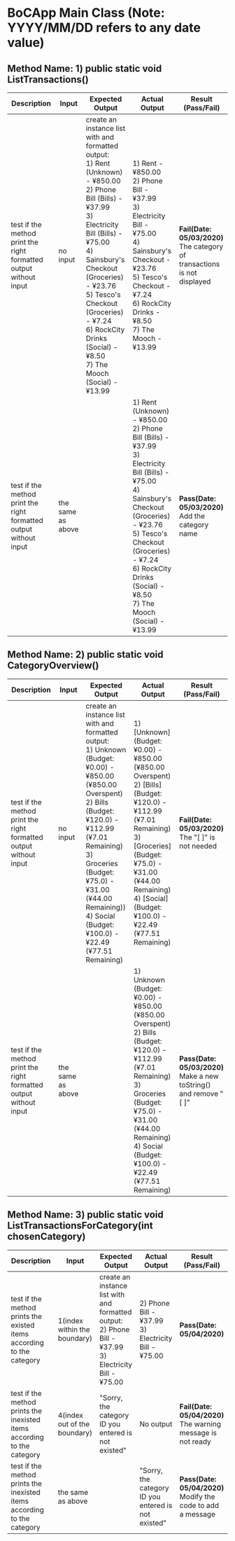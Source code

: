 # BoCApp Main Class (Note: YYYY/MM/DD refers to any date value)




## Method Name: 1) public static void ListTransactions()

| Description                                      		| Input                      | Expected Output 										   | Actual Output | Result (Pass/Fail) | 
| ------------------------------------------------ 		|--------------------------- | --------------- 										   | ------------- | ------------------ |
| test if the method print the right formatted output without input  | no input					 | create an instance list with and formatted output:<br/>1) Rent (Unknown) - ¥850.00<br>2) Phone Bill (Bills) - ¥37.99<br>3) Electricity Bill (Bills) - ¥75.00<br>4) Sainsbury's Checkout (Groceries) - ¥23.76<br>5) Tesco's Checkout (Groceries) - ¥7.24<br>6) RockCity Drinks (Social) - ¥8.50<br>7) The Mooch (Social) - ¥13.99		       | 1) Rent - ¥850.00<br/>2) Phone Bill - ¥37.99<br/>3) Electricity Bill - ¥75.00<br/>4) Sainsbury's Checkout - ¥23.76<br/>5) Tesco's Checkout - ¥7.24<br/>6) RockCity Drinks - ¥8.50<br/>7) The Mooch - ¥13.99              |   **Fail(Date: 05/03/2020)** <br/> The category of transactions is not displayed               | 
| test if the method print the right formatted output without input  | the same as above		 |     | 1) Rent (Unknown) - ¥850.00<br>2) Phone Bill (Bills) - ¥37.99<br>3) Electricity Bill (Bills) - ¥75.00<br>4) Sainsbury's Checkout (Groceries) - ¥23.76<br>5) Tesco's Checkout (Groceries) - ¥7.24<br>6) RockCity Drinks (Social) - ¥8.50<br>7) The Mooch (Social) - ¥13.99            |    **Pass(Date: 05/03/2020)** <br/> Add the category name              | 

## Method Name: 2) public static void CategoryOverview()

| Description                                      		| Input                      | Expected Output 										   | Actual Output | Result (Pass/Fail) | 
| ------------------------------------------------ 		|--------------------------- | --------------- 										   | ------------- | ------------------ |
| test if the method print the right formatted output without input  | no input					 | create an instance list with and formatted output:<br/>1) Unknown (Budget:¥0.00) - ¥850.00 (¥850.00 Overspent)<br/>2) Bills (Budget:¥120.0) - ¥112.99 (¥7.01 Remaining)<br/>3) Groceries (Budget:¥75.0) - ¥31.00 (¥44.00 Remaining))<br/>4) Social (Budget:¥100.0) - ¥22.49 (¥77.51 Remaining)		       | 1) [Unknown] (Budget:¥0.00) - ¥850.00 (¥850.00 Overspent)<br/>2) [Bills] (Budget:¥120.0) - ¥112.99 (¥7.01 Remaining)<br/>3) [Groceries] (Budget:¥75.0) - ¥31.00 (¥44.00 Remaining)<br/>4) [Social] (Budget:¥100.0) - ¥22.49 (¥77.51 Remaining)             |   **Fail(Date: 05/03/2020)** <br/> The "[ ]" is not needed               | 
| test if the method print the right formatted output without input  | the same as above				 | 	       | 1) Unknown (Budget:¥0.00) - ¥850.00 (¥850.00 Overspent)<br/>2) Bills (Budget:¥120.0) - ¥112.99 (¥7.01 Remaining)<br/>3) Groceries (Budget:¥75.0) - ¥31.00 (¥44.00 Remaining)<br/>4) Social (Budget:¥100.0) - ¥22.49 (¥77.51 Remaining)             |   **Pass(Date: 05/03/2020)** <br/> Make a new toString() and remove "[ ]"               | 


## Method Name: 3) public static void ListTransactionsForCategory(int chosenCategory)
| Description                                            | Input                | Expected Output 										  | Actual Output | Result (Pass/Fail) | 
| ------------------------------------------------ 		 |--------------------- | --------------- 										  | ------------- | ------------------ | 
| test if the method prints the existed items according to the category | 1(index within the boundary) 			| create an instance list with and formatted output:<br/>2) Phone Bill - ¥37.99<br/>3) Electricity Bill - ¥75.00   | 2) Phone Bill - ¥37.99<br/>3) Electricity Bill - ¥75.00              |   **Pass(Date: 05/04/2020)** <br/>                 |       
| test if the method prints the inexisted items according to the category    | 4(index out of the boundary)    |   "Sorry, the category ID you entered is not existed"              | No output              |   **Fail(Date: 05/04/2020)** <br/>The warning message is not ready                 |       |
| test if the method prints the inexisted items according to the category    | the same as above          |                 | "Sorry, the category ID you entered is not existed"              |   **Pass(Date: 05/04/2020)** <br/>Modify the code to add a message                 |       |



